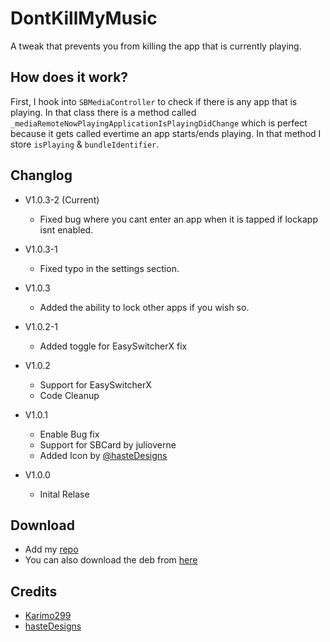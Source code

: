 # DontKillMyMusic

A tweak that prevents you from killing the app that is currently playing.

## How does it work?
  First, I hook into `SBMediaController` to check if there is any app that is playing. In that class there is a method called `_mediaRemoteNowPlayingApplicationIsPlayingDidChange` which is perfect because it gets called evertime an app starts/ends playing. In that method I store `isPlaying` &  `bundleIdentifier`.
  
## Changlog

* V1.0.3-2 (Current)
  - Fixed bug where you cant enter an app when it is tapped if lockapp isnt enabled.

* V1.0.3-1
  - Fixed typo in the settings section.

* V1.0.3
  - Added the ability to lock other apps if you wish so.

* V1.0.2-1
  - Added toggle for EasySwitcherX fix

* V1.0.2
  - Support for EasySwitcherX
  - Code Cleanup

* V1.0.1
  - Enable Bug fix
  - Support for SBCard by julioverne
  - Added Icon by [@hasteDesigns](https://twitter.com/hasteDesigns)

* V1.0.0  
  - Inital Relase

## Download

* Add my [repo](https://github.com/Karimo299/repo)
* You can also download the deb from [here](./packages)

## Credits

* [Karimo299](https://twitter.com/karimo299)
* [hasteDesigns](https://twitter.com/hasteDesigns)
